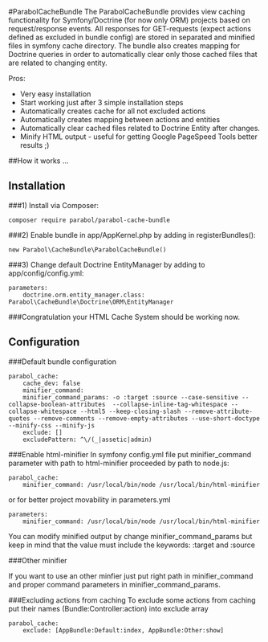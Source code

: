 #ParabolCacheBundle
The ParabolCacheBundle provides view caching functionality for Symfony/Doctrine (for now only ORM) projects based on request/response events. All responses for GET-requests (expect actions defined as excluded in bundle config) are stored in separated and minified files in symfony cache directory.
The bundle also creates mapping for Doctrine queries in order to automatically clear only those cached files that are related to changing entity. 

Pros:
- Very easy installation
- Start working just after 3 simple installation steps
- Automatically creates cache for all not excluded actions
- Automatically creates mapping between actions and entities
- Automatically clear cached files related to Doctrine Entity after changes.
- Minify HTML output - useful for getting Google PageSpeed Tools better results ;)

##How it works
...

## Installation
###1) Install via Composer:
```
composer require parabol/parabol-cache-bundle 
```
###2) Enable bundle in app/AppKernel.php by adding in registerBundles():
```
new Parabol\CacheBundle\ParabolCacheBundle()
```
###3) Change default Doctrine EntityManager by adding to app/config/config.yml:
```
parameters:
	doctrine.orm.entity_manager.class: Parabol\CacheBundle\Doctrine\ORM\EntityManager
```

###Congratulation your HTML Cache System should be working now.


## Configuration

###Default bundle configuration
```
parabol_cache:
	cache_dev: false
	minifier_command:
	minifier_command_params: -o :target :source --case-sensitive --collapse-boolean-attributes  --collapse-inline-tag-whitespace --collapse-whitespace --html5 --keep-closing-slash --remove-attribute-quotes --remove-comments --remove-empty-attributes --use-short-doctype --minify-css --minify-js
	exclude: []
	excludePattern: ^\/(_|assetic|admin)
```

###Enable html-minifier
In symfony config.yml file put minifier_command parameter with path to html-minifier proceeded by path to node.js:
```
parabol_cache:
	minifier_command: /usr/local/bin/node /usr/local/bin/html-minifier
```
or for better project movability in parameters.yml 
```
parameters:
	minifier_command: /usr/local/bin/node /usr/local/bin/html-minifier
```
You can modify minified output by change minifier_command_params but keep in mind that the value must include the keywords: :target and :source

###Other minifier

If you want to use an other minfier just put right path in minifier_command and proper command parameters in minifier_command_params.


###Excluding actions from caching
To exclude some actions from caching put their names (Bundle:Controller:action) into exclude array
```
parabol_cache:
	exclude: [AppBundle:Default:index, AppBundle:Other:show]
```
